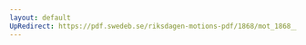 ```yaml
---
layout: default
UpRedirect: https://pdf.swedeb.se/riksdagen-motions-pdf/1868/mot_1868__ak__00270.pdf
---
```

